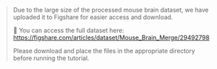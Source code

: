 > Due to the large size of the processed mouse brain dataset, we have uploaded it to Figshare for easier access and download.
>
> 🔗 You can access the full dataset here: https://figshare.com/articles/dataset/Mouse_Brain_Merge/29492798
>
> Please download and place the files in the appropriate directory before running the tutorial.